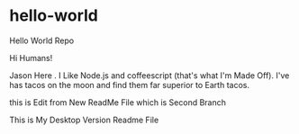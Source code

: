 # hello-world
Hello World Repo

Hi Humans!

Jason Here . I Like Node.js and coffeescript (that's what I'm Made Off).
I've has tacos on the moon and find them far superior to Earth tacos.

this is Edit from New ReadMe File which is Second Branch

This is My Desktop Version Readme File
